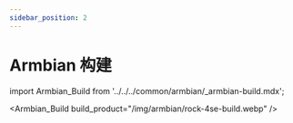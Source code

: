 ```yaml
---
sidebar_position: 2
---
```


# Armbian 构建

import Armbian_Build from '../../../common/armbian/\_armbian-build.mdx';

<Armbian_Build build_product="/img/armbian/rock-4se-build.webp" />
